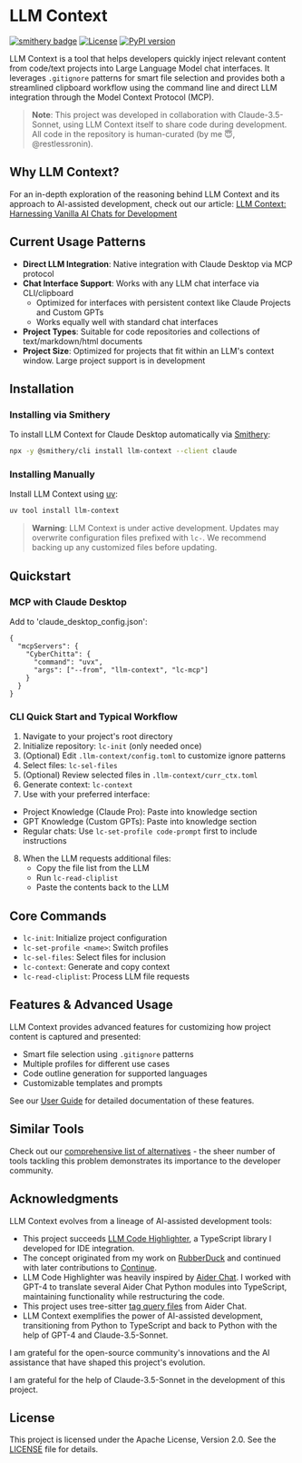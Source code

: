 # LLM Context

[![smithery badge](https://smithery.ai/badge/llm-context)](https://smithery.ai/server/llm-context)
[![License](https://img.shields.io/badge/License-Apache%202.0-blue.svg)](https://opensource.org/licenses/Apache-2.0)
[![PyPI version](https://img.shields.io/pypi/v/llm-context.svg)](https://pypi.org/project/llm-context/)

LLM Context is a tool that helps developers quickly inject relevant content from code/text projects into Large Language Model chat interfaces. It leverages `.gitignore` patterns for smart file selection and provides both a streamlined clipboard workflow using the command line and direct LLM integration through the Model Context Protocol (MCP).

> **Note**: This project was developed in collaboration with Claude-3.5-Sonnet, using LLM Context itself to share code during development. All code in the repository is human-curated (by me 😇, @restlessronin).

## Why LLM Context?

For an in-depth exploration of the reasoning behind LLM Context and its approach to AI-assisted development, check out our article: [LLM Context: Harnessing Vanilla AI Chats for Development](https://www.cyberchitta.cc/articles/llm-ctx-why.html)

## Current Usage Patterns

- **Direct LLM Integration**: Native integration with Claude Desktop via MCP protocol
- **Chat Interface Support**: Works with any LLM chat interface via CLI/clipboard
  - Optimized for interfaces with persistent context like Claude Projects and Custom GPTs
  - Works equally well with standard chat interfaces
- **Project Types**: Suitable for code repositories and collections of text/markdown/html documents
- **Project Size**: Optimized for projects that fit within an LLM's context window. Large project support is in development

## Installation

### Installing via Smithery

To install LLM Context for Claude Desktop automatically via [Smithery](https://smithery.ai/server/llm-context):

```bash
npx -y @smithery/cli install llm-context --client claude
```

### Installing Manually
Install LLM Context using [uv](https://github.com/astral-sh/uv):

```bash
uv tool install llm-context
```

> **Warning**: LLM Context is under active development. Updates may overwrite configuration files prefixed with `lc-`. We recommend backing up any customized files before updating.

## Quickstart

### MCP with Claude Desktop

Add to 'claude_desktop_config.json':

```jsonc
{
  "mcpServers": {
    "CyberChitta": {
      "command": "uvx",
      "args": ["--from", "llm-context", "lc-mcp"]
    }
  }
}
```

### CLI Quick Start and Typical Workflow

1. Navigate to your project's root directory
2. Initialize repository: `lc-init` (only needed once)
3. (Optional) Edit `.llm-context/config.toml` to customize ignore patterns
4. Select files: `lc-sel-files`
5. (Optional) Review selected files in `.llm-context/curr_ctx.toml`
6. Generate context: `lc-context`
7. Use with your preferred interface:

- Project Knowledge (Claude Pro): Paste into knowledge section
- GPT Knowledge (Custom GPTs): Paste into knowledge section
- Regular chats: Use `lc-set-profile code-prompt` first to include instructions

8. When the LLM requests additional files:
   - Copy the file list from the LLM
   - Run `lc-read-cliplist`
   - Paste the contents back to the LLM

## Core Commands

- `lc-init`: Initialize project configuration
- `lc-set-profile <name>`: Switch profiles
- `lc-sel-files`: Select files for inclusion
- `lc-context`: Generate and copy context
- `lc-read-cliplist`: Process LLM file requests

## Features & Advanced Usage

LLM Context provides advanced features for customizing how project content is captured and presented:

- Smart file selection using `.gitignore` patterns
- Multiple profiles for different use cases
- Code outline generation for supported languages
- Customizable templates and prompts

See our [User Guide](docs/user-guide.md) for detailed documentation of these features.

## Similar Tools

Check out our [comprehensive list of alternatives](https://www.cyberchitta.cc/articles/lc-alternatives.html) - the sheer number of tools tackling this problem demonstrates its importance to the developer community.

## Acknowledgments

LLM Context evolves from a lineage of AI-assisted development tools:

- This project succeeds [LLM Code Highlighter](https://github.com/restlessronin/llm-code-highlighter), a TypeScript library I developed for IDE integration.
- The concept originated from my work on [RubberDuck](https://github.com/rubberduck-ai/rubberduck-vscode) and continued with later contributions to [Continue](https://github.com/continuedev/continuedev).
- LLM Code Highlighter was heavily inspired by [Aider Chat](https://github.com/paul-gauthier/aider). I worked with GPT-4 to translate several Aider Chat Python modules into TypeScript, maintaining functionality while restructuring the code.
- This project uses tree-sitter [tag query files](src/llm_context/highlighter/tag-qry/) from Aider Chat.
- LLM Context exemplifies the power of AI-assisted development, transitioning from Python to TypeScript and back to Python with the help of GPT-4 and Claude-3.5-Sonnet.

I am grateful for the open-source community's innovations and the AI assistance that have shaped this project's evolution.

I am grateful for the help of Claude-3.5-Sonnet in the development of this project.

## License

This project is licensed under the Apache License, Version 2.0. See the [LICENSE](LICENSE) file for details.
